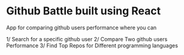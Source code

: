 # Github Battle built using React

App for comparing github users performance where you can

1/ Search for a specific github user
2/ Compare Two github users Performance
3/ Find Top Repos for Different programming languages
